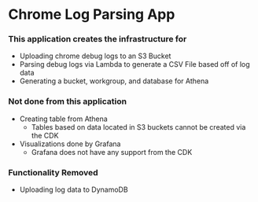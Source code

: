 # Chrome Log Parsing App

### This application creates the infrastructure for
- Uploading chrome debug logs to an S3 Bucket
- Parsing debug logs via Lambda to generate a CSV File based off of log data
- Generating a bucket, workgroup, and database for Athena

### Not done from this application
- Creating table from Athena
    - Tables based on data located in S3 buckets cannot be created via the CDK
- Visualizations done by Grafana
    - Grafana does not have any support from the CDK

### Functionality Removed
- Uploading log data to DynamoDB
